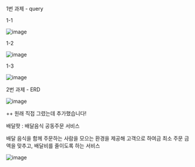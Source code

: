 1번 과제 - query

1-1

![image](https://user-images.githubusercontent.com/80961441/117547508-e5998e80-b06a-11eb-9134-2382d2fa89de.png)


1-2

![image](https://user-images.githubusercontent.com/80961441/117547526-f944f500-b06a-11eb-867e-2e9dbad990a3.png)


1-3

![image](https://user-images.githubusercontent.com/80961441/117547523-f4804100-b06a-11eb-9c53-7f794dfcd6d6.png)




2번 과제 - ERD

![image](https://user-images.githubusercontent.com/80961441/117547662-a3248180-b06b-11eb-8219-ace9ce838aa1.png)

++ 원래 직접 그렸는데 추가했습니다!

배달팟 : 배달음식 공동주문 서비스

배달 음식을 함께 주문하는 사람을 모으는 환경을 제공해 고객으로 하여금 최소 주문 금액을 맞추고, 배달비를 줄이도록 하는 서비스

![image](https://user-images.githubusercontent.com/80961441/117559220-6df54f00-b0be-11eb-9261-7c02b3e4db7d.png)


